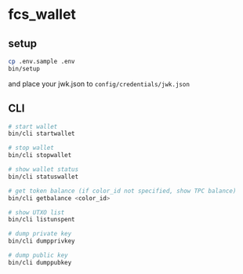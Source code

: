 # fcs_wallet

## setup

```bash
cp .env.sample .env
bin/setup
```

and place your jwk.json to `config/credentials/jwk.json`

## CLI

```bash
# start wallet
bin/cli startwallet

# stop wallet
bin/cli stopwallet

# show wallet status
bin/cli statuswallet

# get token balance (if color_id not specified, show TPC balance)
bin/cli getbalance <color_id>

# show UTXO list
bin/cli listunspent

# dump private key
bin/cli dumpprivkey

# dump public key
bin/cli dumppubkey
```
